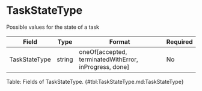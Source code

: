 <!--
    ATTENTION: This file was generated via gradle!
               Do NOT manually edit this file! Any such changes will be overwritten!
-->

# TaskStateType

Possible values for the state of a task

| Field | Type | Format | Required |
|-------|---|--------|---|
| TaskStateType | string | oneOf[accepted, terminatedWithError, inProgress, done] | No |

Table: Fields of TaskStateType. {#tbl:TaskStateType.md:TaskStateType}
